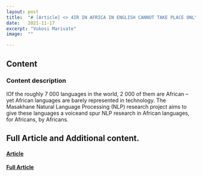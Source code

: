 ```yaml
---
layout: post
title:  "# [Article] <> 4IR IN AFRICA IN ENGLISH CANNOT TAKE PLACE ONLY"
date:   2021-11-17
excerpt: "Vukosi Marivate"
image:  ""

---
```


## Content

### Content description
IOf the roughly 7 000 languages in the world, 2 000 of them are African – yet African languages are barely represented in technology. The Masakhane Natural Language Processing (NLP) research project aims to give these languages a voiceand spur NLP research in African languages, for Africans, by Africans.

## Full Article and Additional content.

#### [Article](https://github.com/dsfsi/dsfsi.github.io/raw/master/files/marivate4ir.pdf)
#### [Full Article](https://indd.adobe.com/view/546b52a9-9c8c-401f-bec7-837445f4614a)
